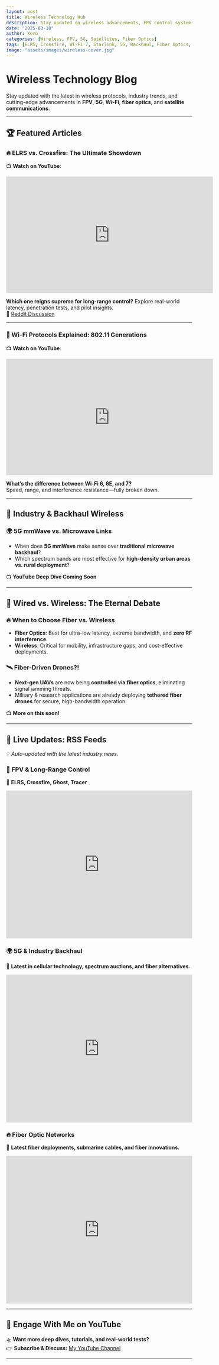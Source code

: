```yaml
---
layout: post
title: Wireless Technology Hub
description: Stay updated on wireless advancements, FPV control systems, backhaul solutions, and satellite communications.
date: "2025-03-18"
author: Xero
categories: [Wireless, FPV, 5G, Satellites, Fiber Optics]
tags: [ELRS, Crossfire, Wi-Fi 7, Starlink, 5G, Backhaul, Fiber Optics, Wired vs Wireless]
image: "assets/images/wireless-cover.jpg"
---
```


# Wireless Technology Blog

Stay updated with the latest in wireless protocols, industry trends, and cutting-edge advancements in **FPV**, **5G**, **Wi-Fi**, **fiber optics**, and **satellite communications**.

---

## 🏆 Featured Articles

### 🔥 ELRS vs. Crossfire: The Ultimate Showdown
📺 **Watch on YouTube**:  
<iframe width="560" height="315" src="https://www.youtube.com/embed/O4Tf9Q1X6PM" frameborder="0" allowfullscreen></iframe>

**Which one reigns supreme for long-range control?** Explore real-world latency, penetration tests, and pilot insights.  
🔗 [Reddit Discussion](https://www.reddit.com/r/fpv/comments/w20yr8/elrs_vs_crossfire/)  

---

### 📡 Wi-Fi Protocols Explained: 802.11 Generations
📺 **Watch on YouTube**:  
<iframe width="560" height="315" src="https://www.youtube.com/embed/QSq1TYTiESA" frameborder="0" allowfullscreen></iframe>

**What’s the difference between Wi-Fi 6, 6E, and 7?**  
Speed, range, and interference resistance—fully broken down.

---

## 🚀 Industry & Backhaul Wireless

### 🌍 5G mmWave vs. Microwave Links
- When does **5G mmWave** make sense over **traditional microwave backhaul**?
- Which spectrum bands are most effective for **high-density urban areas vs. rural deployment**?

📺 **YouTube Deep Dive Coming Soon**  

---

## 🔌 Wired vs. Wireless: The Eternal Debate

### 🔥 When to Choose Fiber vs. Wireless
- **Fiber Optics**: Best for ultra-low latency, extreme bandwidth, and **zero RF interference**.
- **Wireless**: Critical for mobility, infrastructure gaps, and cost-effective deployments.

### 🛰️ Fiber-Driven Drones?!
- **Next-gen UAVs** are now being **controlled via fiber optics**, eliminating signal jamming threats.
- Military & research applications are already deploying **tethered fiber drones** for secure, high-bandwidth operation.

📺 **More on this soon!**  

---

## 🔗 Live Updates: RSS Feeds
💡 *Auto-updated with the latest industry news.*  

### 📢 FPV & Long-Range Control
📡 **ELRS, Crossfire, Ghost, Tracer**  
<iframe src="https://fpvnews.com/rss-feed" width="100%" height="400px" style="border: none;"></iframe>

### 🌍 5G & Industry Backhaul
🔗 **Latest in cellular technology, spectrum auctions, and fiber alternatives.**  
<iframe src="https://5gnews.com/rss-feed" width="100%" height="400px" style="border: none;"></iframe>

### 🔥 Fiber Optic Networks
🔗 **Latest fiber deployments, submarine cables, and fiber innovations.**  
<iframe src="https://fiberopticsnews.com/rss-feed" width="100%" height="400px" style="border: none;"></iframe>

---

## 🎥 **Engage With Me on YouTube**
🛸 **Want more deep dives, tutorials, and real-world tests?**  
👉 **Subscribe & Discuss:** [My YouTube Channel](https://www.youtube.com/channel/YOUR_CHANNEL)  

---
